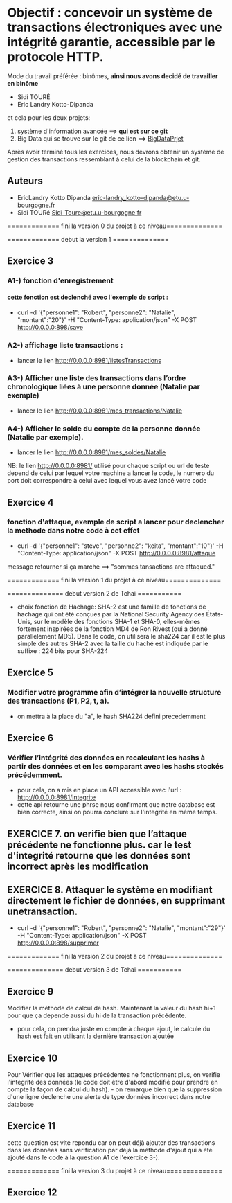 # Objectif : concevoir un système de transactions électroniques avec une intégrité garantie, accessible par le protocole HTTP.

Mode du travail préférée : binômes, **ainsi nous avons decidé de travailler en binôme**
- Sidi TOURÉ
- Eric Landry Kotto-Dipanda

et cela pour les deux projets:
1. système d'information avancée ==> __qui est sur ce git__
2. Big Data qui se trouve sur le git de ce lien ==> [BigDataPrjet](https://github.com/sidi001/Projet_BigData_LandryDipanda_SidiToure)

Après avoir terminé tous les exercices, nous devrons obtenir un système de gestion des
transactions ressemblant à celui de la blockchain et git.

## Auteurs
- EricLandry Kotto Dipanda [eric-landry_kotto-dipanda@etu.u-bourgogne.fr](eric-landry_kotto-dipanda@etu.u-bourgogne.fr)
- Sidi TOURé [Sidi_Toure@etu.u-bourgogne.fr](Sidi_Toure@etu.u-bourgogne.fr)

============= fini la version 0 du projet à ce niveau==============

============= debut la version 1 ==============
## Exercice 3
### A1-) fonction d'enregistrement
#### cette fonction est declenché avec l'exemple de script :
- curl -d '{"personne1": "Robert", "personne2": "Natalie", "montant":"20"}' -H "Content-Type: application/json" -X POST   http://0.0.0.0:898/save

### A2-) affichage liste transactions :
- lancer le lien http://0.0.0.0:8981/listesTransactions

### A3-) Afficher une liste des transactions dans l’ordre chronologique liées à une personne donnée  (Natalie par exemple)
- lancer le lien http://0.0.0.0:8981/mes_transactions/Natalie

### A4-) Afficher le solde du compte de la personne donnée (Natalie par exemple).
- lancer le lien http://0.0.0.0:8981/mes_soldes/Natalie

NB: le lien http://0.0.0.0:8981/ utilisé pour chaque script ou url de teste depend de celui par lequel votre machine a lancer le code, le numero du port doit correspondre à celui avec lequel vous avez lancé votre code

## Exercice 4
### fonction d'attaque, exemple de script a lancer pour declencher la methode dans notre code à cet effet
- curl -d '{"personne1": "steve", "personne2": "keita", "montant":"10"}' -H "Content-Type: application/json" -X POST   http://0.0.0.0:8981/attaque

message retourner si ça marche ==> "sommes tansactions are attaqued."

============= fini la version 1 du projet à ce niveau==============

============== debut version 2 de Tchai ===========
- choix fonction de Hachage:
    SHA-2 est une famille de fonctions de hachage qui ont été conçues par la National Security Agency des États-Unis, sur le modèle des fonctions SHA-1 et SHA-0, elles-mêmes fortement inspirées de la fonction MD4 de Ron Rivest (qui a donné parallèlement MD5).
    Dans le code, on utilisera le sha224 car il est le plus simple des autres SHA-2 avec la taille du haché est indiquée par le suffixe : 224 bits pour SHA-224

## Exercice 5
### Modifier votre programme afin d’intégrer la nouvelle structure des transactions (P1, P2, t, a).
- on mettra à la place du "a", le hash SHA224 defini precedemment

## Exercice 6
### Vérifier l’intégrité des données en recalculant les hashs à partir des données et en les comparant avec les hashs stockés précédemment.
- pour cela, on a mis en place un API accessible avec l'url : http://0.0.0.0:8981/integrite 
- cette api retourne une phrse nous confirmant que notre database est bien correcte, ainsi on pourra conclure sur l'integrité en même temps.

## EXERCICE 7. on verifie bien que l’attaque précédente ne fonctionne plus. car le test d'integrité retourne que les données sont incorrect après les modification

## EXERCICE 8. Attaquer le système en modifiant directement le fichier de données, en supprimant unetransaction. 
- curl -d '{"personne1": "Robert", "personne2": "Natalie", "montant":"29"}' -H "Content-Type: application/json" -X POST   http://0.0.0.0:898/supprimer

============= fini la version 2 du projet à ce niveau==============

============== debut version 3 de Tchai ===========

## Exercice 9
Modifier la méthode de calcul de hash. Maintenant la valeur du hash hi+1 pour que ça depende aussi du hi de la transaction
précédente. 
   - pour cela, on prendra juste en compte à chaque ajout, le calcule du hash est fait en utilisant la dernière transaction ajoutée

## Exercice 10
Pour Vérifier que les attaques précédentes ne fonctionnent plus, on verifie l'integrité des données (le code doit être d'abord modifié pour prendre en compte la façon de calcul du hash).
    - on remarque bien que la suppression d'une ligne declenche une alerte de type données incorrect dans notre database

## Exercice 11
 cette question est vite repondu car on peut déjà ajouter des transactions dans les données sans verification par déjà la méthode d'ajout qui a été ajouté dans le code à la question A1 de l'exercice 3-).

 ============= fini la version 3 du projet à ce niveau==============

 ## Exercice 12

